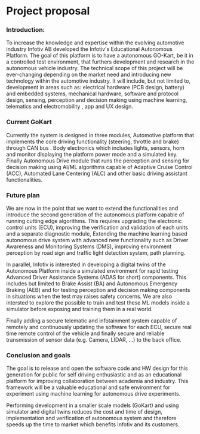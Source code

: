 # Project proposal

### Introduction:
To increase the knowledge and expertise within the evolving automotive industry Infotiv AB developed the Infotiv's Educational Autonomous Platform. The goal of this platform is to have a autonomous GO-Kart, be it in a controlled test environment, that furthers development and research in the autonomous vehicle industry.
The technical scope of this project will be ever-changing depending on the market need and introducing new technology within the automotive industry. It will include, but not limited to, development in areas such as: electrical hardware (PCB design, battery) and embedded systems, mechanical hardware, software and protocol design, sensing, perception and decision making using machine learning,  telematics and electromobility , app and UX design. 

### Current GoKart
Currently the system is designed in three modules, Automotive platform that implements the core driving functionality (steering, throttle and brake) through CAN bus . Body electronics which includes lights, sensors, horn and monitor displaying the platform power mode and a simulated key.
Finally Autonomous Drive module that runs the perception and sensing for decision making using AI/ML algorithms capable of Adaptive Cruise Control (ACC), Automated Lane Centering (ALC) and other basic driving assistant functionalities.

### Future plan
We are now in the point that we want to extend the functionalities and introduce the second generation of the autonomous platform capable of running cutting edge algorithms. This requires upgrading the electronic control units (ECU), improving the verification and validation of each units and a separate diagnostic module, Extending the machine learning based autonomous drive system with advanced new functionality such as Driver Awareness and Monitoring Systems (DMS), improving environment perception by road sign and traffic light detection system, path planning.

In parallel, Infotiv is interested in developing a digital twins of the Autonomous Platform inside a simulated environment for rapid testing Advanced Driver Assistance Systems (ADAS for short) components. This includes but limited to Brake Assist (BA) and Autonomous Emergency Braking (AEB) and for testing perception and decision making components in situations when the test may raises safety concerns. We are also intersted to explore the possible to train and test these ML models inside a simulator before exposing and training them in a real world.

Finally adding a secure telematic and infotainment system capable of remotely and continuously updating the software for each ECU, secure real time remote control of the vehicle and finally secure and reliable transmission of sensor data (e.g. Camera, LIDAR, …) to the back office.


### Conclusion and goals
The goal is to release and open the software code and HW design for this generation for public for self driving enthusiastic and as an educational platform for improving collaboration between academia and industry. This framework will be a valuable educational and safe environment for experiment using machine learning for autonomous drive experiments.

Performing development in a smaller scale models (GoKart) and using simulator and digital twins reduces the cost and time of design, implementation and verification of autonomous system and therefore  speeds up the time to market which benefits Infotiv and its customers.

